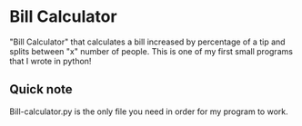 # Bill Calculator
"Bill Calculator" that calculates a bill increased by percentage of a tip and splits between "x" number of people. This is one of my first small programs that I wrote in python!
## Quick note
Bill-calculator.py is the only file you need in order for my program to work.
